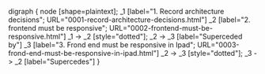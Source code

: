 digraph {
  node [shape=plaintext];
  _1 [label="1. Record architecture decisions"; URL="0001-record-architecture-decisions.html"]
  _2 [label="2. frontend must be responsive"; URL="0002-frontend-must-be-responsive.html"]
  _1 -> _2 [style="dotted"];
  _2 -> _3 [label="Superceded by"]
  _3 [label="3. Frond end must be responsive in Ipad"; URL="0003-frond-end-must-be-responsive-in-ipad.html"]
  _2 -> _3 [style="dotted"];
  _3 -> _2 [label="Supercedes"]
}
